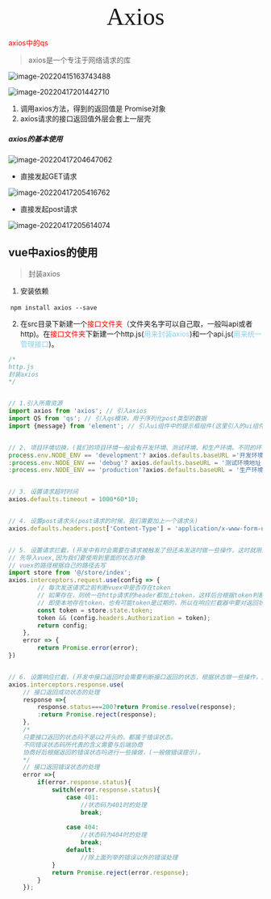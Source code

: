 <div align='center'><font size='70'; face="宋体">Axios</font></div>

<font color="red">axios中的qs</font>

> axios是一个专注于网络请求的库

![image-20220415163743488](C:\Users\25369\AppData\Roaming\Typora\typora-user-images\image-20220415163743488.png)

![image-20220417201442710](C:\Users\25369\AppData\Roaming\Typora\typora-user-images\image-20220417201442710.png)

1. 调用axios方法，得到的返回值是 Promise对象
2. axios请求的接口返回值外层会套上一层壳

##### axios的基本使用

![image-20220417204647062](C:\Users\25369\AppData\Roaming\Typora\typora-user-images\image-20220417204647062.png)

- 直接发起GET请求

![image-20220417205416762](C:\Users\25369\AppData\Roaming\Typora\typora-user-images\image-20220417205416762.png)

- 直接发起post请求

![image-20220417205614074](C:\Users\25369\AppData\Roaming\Typora\typora-user-images\image-20220417205614074.png)

## vue中axios的使用

> 封装axios

1. 安装依赖

​		`npm install axios --save`

2. 在src目录下新建一个<font color="red">接口文件夹</font>（文件夹名字可以自己取，一般叫api或者http)。在<font color="red">接口文件夹</font>下新建一个http.js(<font color="skyblue">用来封装axios</font>)和一个api.js(<font color="skyblue">用来统一管理接口</font>)。

```js
/*
http.js
封装axios
*/


// 1.引入所需资源
import axios from 'axios'; // 引入axios
import QS from 'qs'; // 引入qs模块，用于序列化post类型的数据
import {message} from 'element'; // 引入ui组件中的提示框组件(这里引入的ui组件以你项目使用的ui组件为准)


// 2. 项目环境切换，(我们的项目环境一般会有开发环境、测试环境、和生产环境。不同的环境ip地址也会不同)
process.env.NODE_ENV == 'development'? axios.defaults.baseURL ='开发环境地址';
:process.env.NODE_ENV == 'debug'? axios.defaults.baseURL = '测试环境地址';
:process.env.NODE_ENV == 'production'?axios.defaults.baseURL = '生产环境地址';:'';


// 3. 设置请求超时时间
axios.defaults.timeout = 1000*60*10;


// 4. 设置post请求头(post请求的时候，我们需要加上一个请求头)
axios.defaults.headers.post['Content-Type'] = 'application/x-www-form-urlencoded;charset=UTF-8';


// 5. 设置请求拦截，(开发中有时会需要在请求被触发了但还未发送时做一些操作，这时就用到了请求拦截器)。
// 先导入vuex,因为我们要使用到里面的状态对象
// vuex的路径根据自己的路径去写
import store from '@/store/index';
axios.interceptors.request.use(config => {        
        // 每次发送请求之前判断vuex中是否存在token        
        // 如果存在，则统一在http请求的header都加上token，这样后台根据token判断你的登录情况
        // 即使本地存在token，也有可能token是过期的，所以在响应拦截器中要对返回状态进行判断 
        const token = store.state.token;        
        token && (config.headers.Authorization = token);
        return config;    
    },    
    error => {        
        return Promise.error(error);    
})


// 6. 设置响应拦截，(开发中接口返回时会需要判断接口返回的状态，根据状态做一些操作，这时就用到了响应拦截器)。
axios.interceptors.response.use(
    // 接口返回成功状态的处理
	response =>{
        response.status===200?return Promise.resolve(response);
        :return Promise.reject(response);
    },
    /*
    只要接口返回的状态码不是以2开头的，都属于错误状态。
    不同错误状态码所代表的含义需要与后端协商
    协商好后根据返回的错误状态吗进行一些操做，(一般做错误提示)。
    */
    // 接口返回错误状态的处理
    error =>{
        if(error.response.status){
            switch(error.response.status){
                case 401:
                    //状态码为401时的处理
                    break;
                    
                case 404:
                    //状态码为404时的处理
                    break;
                default:
                    //除上面列举的错误以外的错误处理
            }
            return Promise.reject(error.response);
        }
    });
```


